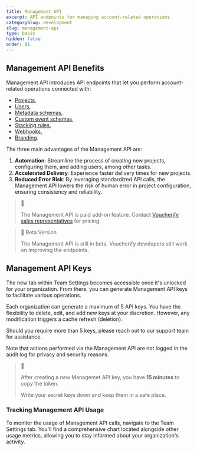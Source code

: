 ```yaml
---
title: Management API
excerpt: API endpoints for managing account-related operations
categorySlug: development
slug: management-api
type: basic
hidden: false
order: 81
---
```


## Management API Benefits

Management API introduces API endpoints that let you perform account-related operations connected with:
- [Projects](ref:create-project "Create Project"),
- [Users](ref:assign-user "Assign User"),
- [Metadata schemas](ref:create-metadata-schema "Create Metadata Schema"),
- [Custom event schemas](ref:create-custom-event-schema "Create Custom Event Schema"),
- [Stacking rules](ref:create-stacking-rules "Create Stacking Rules"),
- [Webhooks](ref:create-webhook "Create Webhook Configuration"),
- [Branding](ref:create-brand "Create Brand").
 
The three main advantages of the Management API are:

1. **Automation**: Streamline the process of creating new projects, configuring them, and adding users, among other tasks.
2. **Accelerated Delivery**: Experience faster delivery times for new projects.
3. **Reduced Error Risk**: By leveraging standardized API calls, the Management API lowers the risk of human error in project configuration, ensuring consistency and reliability.

> 📘
>
> The Management API is paid add-on feature. Contact [Voucherify sales representatives](https://www.voucherify.io/contact-sales "Contact Voucherify sales") for pricing.

> 🚧 Beta Version
>
> The Management API is still in beta. Voucherify developers still work on improving the endpoints.

## Management API Keys

The new tab within Team Settings becomes accessible once it's unlocked for your organization. From there, you can generate Management API keys to facilitate various operations.

Each organization can generate a maximum of 5 API keys. You have the flexibility to delete, edit, and add new keys at your discretion. However, any modification triggers a cache refresh (deletion).

Should you require more than 5 keys, please reach out to our support team for assistance.

Note that actions performed via the Management API are not logged in the audit log for privacy and security reasons.

> 🚧
>
> After creating a new Managemet API key, you have **15 minutes** to copy the token.
>
> Write your secret keys down and keep them in a safe place.

### Tracking Management API Usage

To monitor the usage of Management API calls, navigate to the Team Settings tab. You'll find a comprehensive chart located alongside other usage metrics, allowing you to stay informed about your organization's activity.